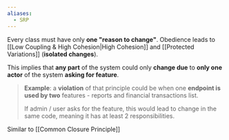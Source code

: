 ```yaml
---
aliases:
  - SRP
---
```

Every class must have only **one "reason to change"**. 
Obedience leads to [[Low Coupling & High Cohesion|High Cohesion]] and [[Protected Variations]] (**isolated changes**).

This implies that **any part** of the system could only **change due** to **only one actor** of the system **asking for feature**.

> **Example**: a **violation** of that principle could be when one **endpoint is used by two** features - reports and financial transactions list.
> 
> If admin / user asks for the feature, this would lead to change in the same code, meaning it has at least 2 responsibilities.

Similar to [[Common Closure Principle]]